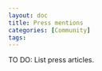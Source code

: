 ```yaml
---
layout: doc
title: Press mentions
categories: [Community]
tags: 
---
```

TO DO: List press articles.
